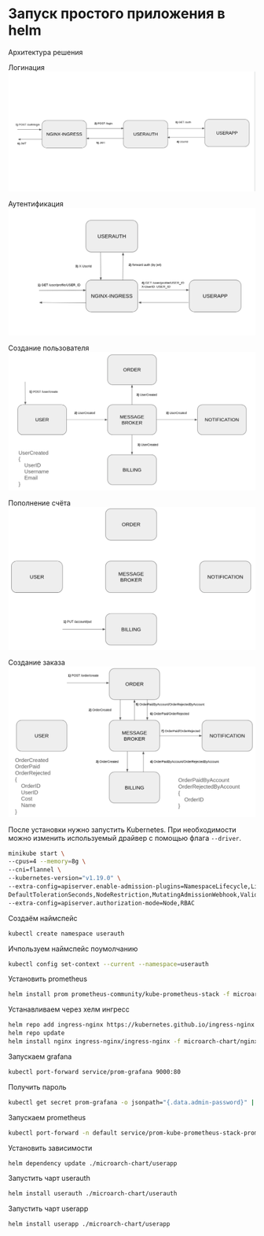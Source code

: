# Запуск простого приложения в helm

Архитектура решения

Логинация
![login-schema](./README.assets/login-schema.png)

Аутентификация
![auth-schema](./README.assets/auth-schema.png)

Создание пользователя
![auth-schema](./README.assets/create-user-schema.png)

Пополнение счёта
![auth-schema](./README.assets/put-money-schema.png)

Создание заказа
![auth-schema](./README.assets/create-order-schema.png)

После установки нужно запустить Kubernetes. При необходимости можно изменить используемый драйвер с помощью
флага `--driver`.

```bash
minikube start \
--cpus=4 --memory=8g \
--cni=flannel \
--kubernetes-version="v1.19.0" \
--extra-config=apiserver.enable-admission-plugins=NamespaceLifecycle,LimitRanger,ServiceAccount,DefaultStorageClass,\
DefaultTolerationSeconds,NodeRestriction,MutatingAdmissionWebhook,ValidatingAdmissionWebhook,ResourceQuota,PodPreset \
--extra-config=apiserver.authorization-mode=Node,RBAC
```


Создаём наймспейс
```bash
kubectl create namespace userauth
```

Ичпользуем наймспейс поумолчанию
```bash
kubectl config set-context --current --namespace=userauth
```

Установить prometheus
```bash
helm install prom prometheus-community/kube-prometheus-stack -f microarch-chart/prometheus.yaml --atomic
```

Устанавливаем через хелм ингресс
```bash
helm repo add ingress-nginx https://kubernetes.github.io/ingress-nginx
helm repo update
helm install nginx ingress-nginx/ingress-nginx -f microarch-chart/nginx-ingress.yaml --atomic
```

Запускаем grafana
```bash
kubectl port-forward service/prom-grafana 9000:80
```

Получить пароль
```bash
kubectl get secret prom-grafana -o jsonpath="{.data.admin-password}" | base64 --decode ; echo
```

Запускаем prometheus
```bash
kubectl port-forward -n default service/prom-kube-prometheus-stack-prometheus 9090
```

Установить зависимости
```bash
helm dependency update ./microarch-chart/userapp
```

Запустить чарт userauth
```bash
helm install userauth ./microarch-chart/userauth
```

Запустить чарт userapp
```bash
helm install userapp ./microarch-chart/userapp
```